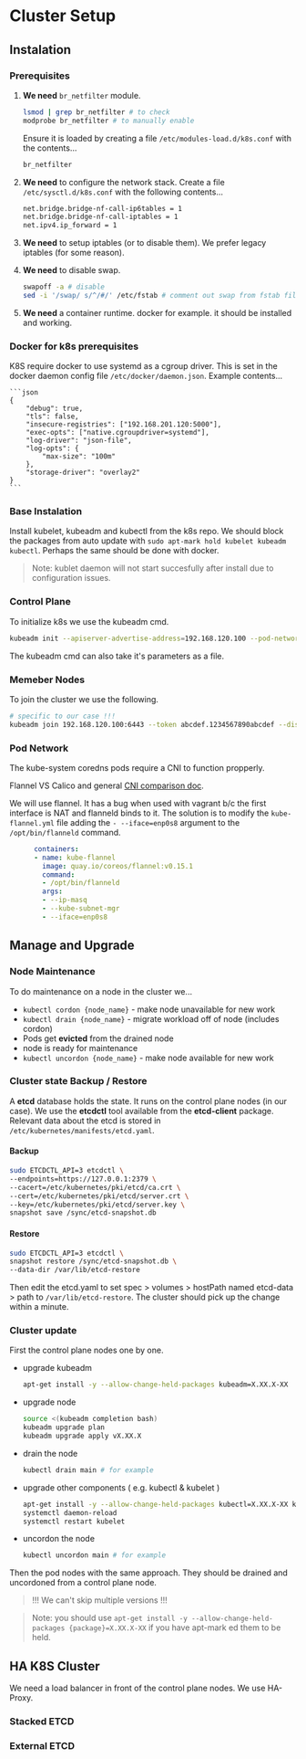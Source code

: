 # Cluster Setup

## Instalation

### Prerequisites

 1. **We need** ```br_netfilter``` module.
    ```bash
    lsmod | grep br_netfilter # to check
    modprobe br_netfilter # to manually enable
    ```
    Ensure it is loaded by creating a file ```/etc/modules-load.d/k8s.conf``` with the contents... 
    ```bash
    br_netfilter
    ```

 1. **We need** to configure the network stack. Create a file ```/etc/sysctl.d/k8s.conf``` with the following contents...
    ```bash
    net.bridge.bridge-nf-call-ip6tables = 1
    net.bridge.bridge-nf-call-iptables = 1
    net.ipv4.ip_forward = 1
    ```
 1. **We need** to setup iptables (or to disable them). We prefer legacy iptables (for some reason).

 1. **We need** to disable swap.
    ```bash
    swapoff -a # disable
    sed -i '/swap/ s/^/#/' /etc/fstab # comment out swap from fstab file
    ```

 1. **We need** a container runtime. docker for example. it should be installed and working.

### Docker for k8s prerequisites

K8S require docker to use systemd as a cgroup driver. This is set in the docker daemon config file ```/etc/docker/daemon.json```. Example contents...

    ```json
    {
        "debug": true, 
        "tls": false, 
        "insecure-registries": ["192.168.201.120:5000"],
        "exec-opts": ["native.cgroupdriver=systemd"],
        "log-driver": "json-file",
        "log-opts": {
            "max-size": "100m"
        },
        "storage-driver": "overlay2"
    }
    ```

### Base Instalation

Install kubelet, kubeadm and kubectl from the k8s repo. We should block the packages from auto update with ```sudo apt-mark hold kubelet kubeadm kubectl```. Perhaps the same should be done with docker.

> Note: kublet daemon will not start succesfully after install due to configuration issues.

### Control Plane

To initialize k8s we use the kubeadm cmd.

```bash
kubeadm init --apiserver-advertise-address=192.168.120.100 --pod-network-cidr 10.244.0.0/16
```

The kubeadm cmd can also take it's parameters as a file.

### Memeber Nodes

To join the cluster we use the following.

```bash
# specific to our case !!!
kubeadm join 192.168.120.100:6443 --token abcdef.1234567890abcdef --discovery-token-ca-cert-hash sha256:`cat /sync/k8s/hash.txt`
```

### Pod Network

The kube-system coredns pods require a CNI to function propperly.

Flannel VS Calico and general [CNI comparison doc](https://www.suse.com/c/rancher_blog/comparing-kubernetes-cni-providers-flannel-calico-canal-and-weave/).

We will use flannel. It has a bug when used with vagrant b/c the first interface is NAT and flanneld binds to it. The solution is to modify the ```kube-flannel.yml``` file adding the ```- --iface=enp0s8``` argument to the ```/opt/bin/flanneld``` command.

```yml
      containers:
      - name: kube-flannel
        image: quay.io/coreos/flannel:v0.15.1
        command:
        - /opt/bin/flanneld
        args:
        - --ip-masq
        - --kube-subnet-mgr
        - --iface=enp0s8
```

## Manage and Upgrade

### Node Maintenance

To do maintenance on a node in the cluster we...
 * ```kubectl cordon {node_name}``` - make node unavailable for new work
 * ```kubectl drain {node_name}``` - migrate workload off of node (includes cordon)
 * Pods get **evicted** from the drained node
 * node is ready for maintenance
 * ```kubectl uncordon {node_name}``` - make node available for new work 

### Cluster state Backup / Restore

A **etcd** database holds the state. It runs on the control plane nodes (in our case). We use the **etcdctl** tool available from the **etcd-client** package. Relevant data about the etcd is stored in ```/etc/kubernetes/manifests/etcd.yaml```.

#### Backup
```bash
sudo ETCDCTL_API=3 etcdctl \
--endpoints=https://127.0.0.1:2379 \
--cacert=/etc/kubernetes/pki/etcd/ca.crt \
--cert=/etc/kubernetes/pki/etcd/server.crt \
--key=/etc/kubernetes/pki/etcd/server.key \
snapshot save /sync/etcd-snapshot.db
```
#### Restore
```bash
sudo ETCDCTL_API=3 etcdctl \
snapshot restore /sync/etcd-snapshot.db \
--data-dir /var/lib/etcd-restore
```
Then edit the etcd.yaml to set spec > volumes > hostPath named etcd-data > path to ```/var/lib/etcd-restore```. The cluster should pick up the change within a minute.

### Cluster update

First the control plane nodes one by one.
 - upgrade kubeadm
   ```bash
   apt-get install -y --allow-change-held-packages kubeadm=X.XX.X-XX
   ```
 - upgrade node
   ```bash
   source <(kubeadm completion bash)
   kubeadm upgrade plan
   kubeadm upgrade apply vX.XX.X
   ```
 - drain the node
   ```bash
   kubectl drain main # for example
   ```
 - upgrade other components ( e.g. kubectl & kubelet )
   ```bash
   apt-get install -y --allow-change-held-packages kubectl=X.XX.X-XX kubelet=X.XX.X-XX
   systemctl daemon-reload
   systemctl restart kubelet
   ```
 - uncordon the node
   ```bash
   kubectl uncordon main # for example
   ```

Then the pod nodes with the same approach. They should be drained and uncordoned from a control plane node.

> !!! We can't skip multiple versions !!!

> Note: you should use ```apt-get install -y --allow-change-held-packages {package}=X.XX.X-XX``` if you have apt-mark ed them to be held. 

## HA K8S Cluster

We need a load balancer in front of the control plane nodes. We use HA-Proxy.

### Stacked ETCD

### External ETCD
